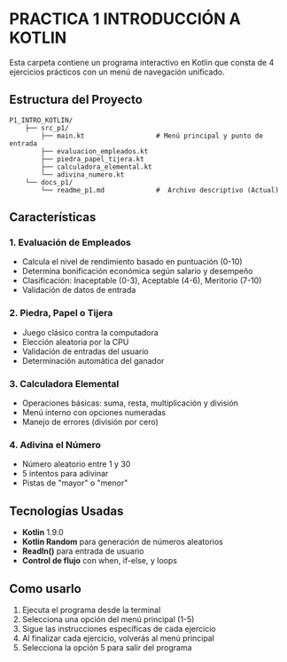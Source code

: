 # PRACTICA 1 INTRODUCCIÓN A KOTLIN
Esta carpeta contiene un programa interactivo en Kotlin que consta de 4 ejercicios prácticos con un menú de navegación unificado.

## Estructura del Proyecto
```
P1_INTRO_KOTLIN/
    ├── src_p1/
        ├── main.kt                  # Menú principal y punto de entrada
        ├── evaluacion_empleados.kt  
        ├── piedra_papel_tijera.kt   
        ├── calculadora_elemental.kt 
        └── adivina_numero.kt        
    └── docs_p1/
        └── readme_p1.md             #  Archivo descriptivo (Actual)
```

## Características

### 1. Evaluación de Empleados
- Calcula el nivel de rendimiento basado en puntuación (0-10)
- Determina bonificación económica según salario y desempeño
- Clasificación: Inaceptable (0-3), Aceptable (4-6), Meritorio (7-10)
- Validación de datos de entrada

### 2. Piedra, Papel o Tijera
- Juego clásico contra la computadora
- Elección aleatoria por la CPU
- Validación de entradas del usuario
- Determinación automática del ganador

### 3. Calculadora Elemental
- Operaciones básicas: suma, resta, multiplicación y división
- Menú interno con opciones numeradas
- Manejo de errores (división por cero)

### 4. Adivina el Número
- Número aleatorio entre 1 y 30
- 5 intentos para adivinar
- Pistas de "mayor" o "menor"

## Tecnologías Usadas
- **Kotlin** 1.9.0
- **Kotlin Random** para generación de números aleatorios
- **Readln()** para entrada de usuario
- **Control de flujo** con when, if-else, y loops

## Como usarlo
1. Ejecuta el programa desde la terminal
2. Selecciona una opción del menú principal (1-5)
3. Sigue las instrucciones específicas de cada ejercicio
4. Al finalizar cada ejercicio, volverás al menú principal
5. Selecciona la opción 5 para salir del programa

